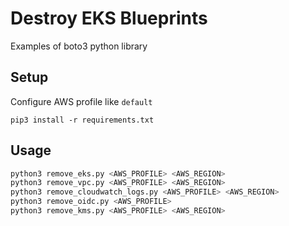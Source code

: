# Destroy EKS Blueprints

Examples of boto3 python library

## Setup
Configure AWS profile like `default`

```shell
pip3 install -r requirements.txt
```

## Usage

```sh
python3 remove_eks.py <AWS_PROFILE> <AWS_REGION>
python3 remove_vpc.py <AWS_PROFILE> <AWS_REGION>
python3 remove_cloudwatch_logs.py <AWS_PROFILE> <AWS_REGION>
python3 remove_oidc.py <AWS_PROFILE>
python3 remove_kms.py <AWS_PROFILE> <AWS_REGION>
```

